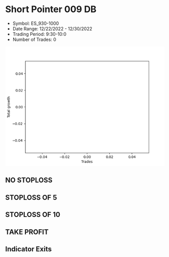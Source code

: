 # Short Pointer 009 DB 
- Symbol: ES_930-1000
- Date Range: 12/22/2022 - 12/30/2022
- Trading Period: 9:30-10:0
- Number of Trades: 0

![Plot](ShortPointer009DBES_930-1000.png)
## NO STOPLOSS














## STOPLOSS OF 5














## STOPLOSS OF 10














## TAKE PROFIT











## Indicator Exits


